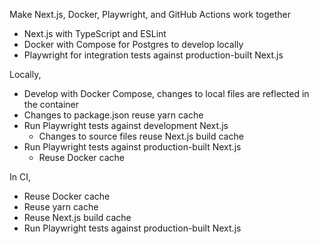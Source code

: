 Make Next.js, Docker, Playwright, and GitHub Actions work together

- Next.js with TypeScript and ESLint
- Docker with Compose for Postgres to develop locally
- Playwright for integration tests against production-built Next.js

Locally,

- Develop with Docker Compose, changes to local files are reflected in the container
- Changes to package.json reuse yarn cache
- Run Playwright tests against development Next.js
  - Changes to source files reuse Next.js build cache
- Run Playwright tests against production-built Next.js
  - Reuse Docker cache

In CI,

- Reuse Docker cache
- Reuse yarn cache
- Reuse Next.js build cache
- Run Playwright tests against production-built Next.js
